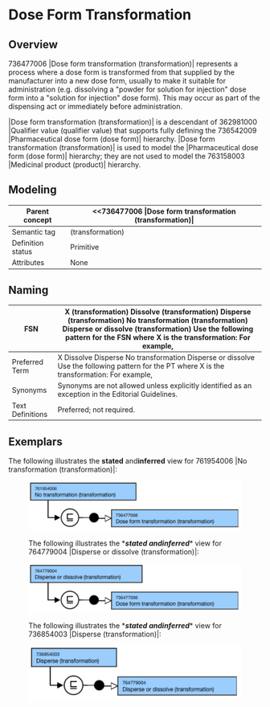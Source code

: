 # Dose Form Transformation

## Overview

736477006 |Dose form transformation (transformation)| represents a process where a dose form is transformed from that supplied by the manufacturer into a new dose form, usually to make it suitable for administration (e.g. dissolving a "powder for solution for injection" dose form into a "solution for injection" dose form). This may occur as part of the dispensing act or immediately before administration.

|Dose form transformation (transformation)| is a descendant of 362981000 |Qualifier value (qualifier value) that supports fully defining the 736542009 |Pharmaceutical dose form (dose form)| hierarchy. |Dose form transformation (transformation)| is used to model the |Pharmaceutical dose form (dose form)| hierarchy; they are not used to model the 763158003 |Medicinal product (product)| hierarchy.

## Modeling

| Parent concept | <<736477006 \|Dose form transformation (transformation)\| |
|---|---|
| Semantic tag | (transformation) |
| Definition status | Primitive |
| Attributes | None |

## Naming

| FSN | X (transformation) Dissolve (transformation) Disperse (transformation) No transformation (transformation) Disperse or dissolve (transformation) Use the following pattern for the FSN where X is the transformation: For example, |
|---|---|
| Preferred Term | X Dissolve Disperse No transformation Disperse or dissolve Use the following pattern for the PT where X is the transformation: For example, |
| Synonyms | Synonyms are not allowed unless explicitly identified as an exception in the Editorial Guidelines. |
| Text Definitions | Preferred; not required. |

## Exemplars

The following illustrates the ****stated**** and****inferred**** view for 761954006 |No transformation (transformation)|:

<figure><img src="images/174691212.png" alt="" title=""><figcaption><p>The following illustrates the *<em><strong>stated</strong><strong> and</strong><strong>inferred</strong></em>* view for 764779004 |Disperse or dissolve (transformation)|:</p></figcaption></figure>

<figure><img src="images/174691211.png" alt="" title=""><figcaption><p>The following illustrates the *<em><strong>stated</strong><strong> and</strong><strong>inferred</strong></em>* view for 736854003 |Disperse (transformation)|:</p></figcaption></figure>

<figure><img src="images/174691210.png" alt="" title=""></figure>

  

  

